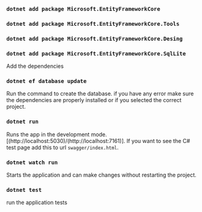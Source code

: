 ### `dotnet add package Microsoft.EntityFrameworkCore`
### `dotnet add package Microsoft.EntityFrameworkCore.Tools`
### `dotnet add package Microsoft.EntityFrameworkCore.Desing`
### `dotnet add package Microsoft.EntityFrameworkCore.SqlLite`

Add the dependencies

### `dotnet ef database update`

Run the command to create the database.
if you have any error make sure the dependencies are properly installed or if you selected the correct project.

### `dotnet run`

Runs the app in the development mode.\
 [(http://localhost:5030)/(http://localhost:7161)].
If you want to see the C# test page add this to url `swagger/index.html`.

### `dotnet watch run`

Starts the application and can make changes without restarting the project.


### `dotnet test`

run the application tests
